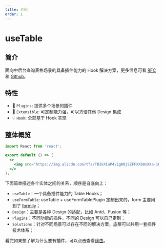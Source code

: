 ```yaml
---
title: 介绍
order: 1
---
```


# useTable

## 简介

面向中后台查询表格场景的具备插件能力的 Hook 解决方案，更多信息可看 [RFC](https://github.com/alibaba/hooks/issues/465) 和 [Github](https://github.com/ahooksjs/useTable)。

## 特性

- 🔗 `Plugins`: 提供多个场景的插件
- 🚀 `Extensible`: 可定制能力强，可以方便其他 Design 集成
- 💡 `Hook`: 全部基于 Hook 实现

## 整体概览

```jsx | inline
import React from 'react';

export default () => (
  <>
    <img src="https://img.alicdn.com/tfs/TB1kXIaP4v1gK0jSZFFXXb0sXXa-1088-701.png" width="500" />
  </>
);
```

下面简单描述各个实体之间的关系，顺序是自底向上：

- `useTable`：一个具备插件能力的 Table Hooks；
- `useFormTable`: useTable + useFormTablePlugin 定制出来的，form 主要用到了 [formily](https://github.com/alibaba/formily)；
- `Design`：主要是各种 Design 的适配，比如 Antd、Fusion 等；
- `Plugins`：不同功能的插件，不同的 Design 可以自己定制；
- `Solutions`：针对不同场景可以存在不同的解决方案，底层可以共用一套插件技术体系；

看完如果想了解为什么要有插件，可以点击查看[缘由](./zh-CN/why)。